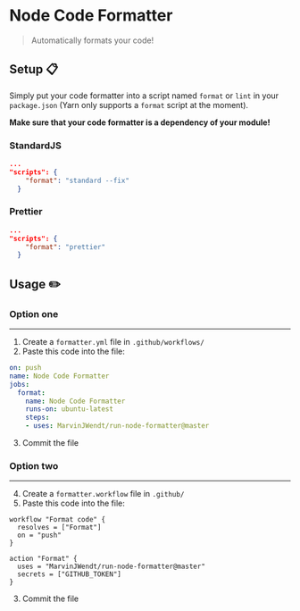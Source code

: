 # Node Code Formatter

> Automatically formats your code!

## Setup :clipboard:

Simply put your code formatter into a script named `format` or `lint` in your `package.json` (Yarn only supports a `format` script at the moment).

**Make sure that your code formatter is a dependency of your module!**

### StandardJS

```json
...
"scripts": {
    "format": "standard --fix"
  }
```

### Prettier

```json
...
"scripts": {
    "format": "prettier"
  }
```

## Usage :pencil2:

### Option one

---

1. Create a `formatter.yml` file in `.github/workflows/`
2. Paste this code into the file:

```yml
on: push
name: Node Code Formatter
jobs:
  format:
    name: Node Code Formatter
    runs-on: ubuntu-latest
    steps:
    - uses: MarvinJWendt/run-node-formatter@master
```

3. Commit the file

### Option two

---

4. Create a `formatter.workflow` file in `.github/`
5. Paste this code into the file: 
   
```workflow
workflow "Format code" {
  resolves = ["Format"]
  on = "push"
}

action "Format" {
  uses = "MarvinJWendt/run-node-formatter@master"
  secrets = ["GITHUB_TOKEN"]
}
```

3. Commit the file